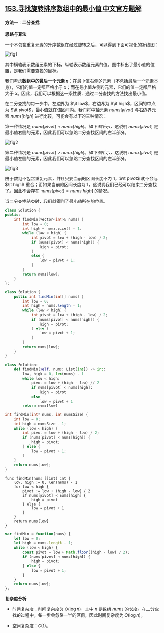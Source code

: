 ## [153.寻找旋转排序数组中的最小值 中文官方题解](https://leetcode.cn/problems/find-minimum-in-rotated-sorted-array/solutions/100000/xun-zhao-xuan-zhuan-pai-xu-shu-zu-zhong-5irwp)
#### 方法一：二分查找

**思路与算法**

一个不包含重复元素的升序数组在经过旋转之后，可以得到下面可视化的折线图：

![fig1](https://assets.leetcode-cn.com/solution-static/153/1.png)

其中横轴表示数组元素的下标，纵轴表示数组元素的值。图中标出了最小值的位置，是我们需要查找的目标。

我们考虑**数组中的最后一个元素 $x$**：在最小值右侧的元素（不包括最后一个元素本身），它们的值一定都严格小于 $x$；而在最小值左侧的元素，它们的值一定都严格大于 $x$。因此，我们可以根据这一条性质，通过二分查找的方法找出最小值。

在二分查找的每一步中，左边界为 $\it low$，右边界为 $\it high$，区间的中点为 $\it pivot$，最小值就在该区间内。我们将中轴元素 $\textit{nums}[\textit{pivot}]$ 与右边界元素 $\textit{nums}[\textit{high}]$ 进行比较，可能会有以下的三种情况：

第一种情况是 $\textit{nums}[\textit{pivot}] < \textit{nums}[\textit{high}]$。如下图所示，这说明 $\textit{nums}[\textit{pivot}]$ 是最小值右侧的元素，因此我们可以忽略二分查找区间的右半部分。

![fig2](https://assets.leetcode-cn.com/solution-static/153/2.png)

第二种情况是 $\textit{nums}[\textit{pivot}] > \textit{nums}[\textit{high}]$。如下图所示，这说明 $\textit{nums}[\textit{pivot}]$ 是最小值左侧的元素，因此我们可以忽略二分查找区间的左半部分。

![fig3](https://assets.leetcode-cn.com/solution-static/153/3.png)

由于数组不包含重复元素，并且只要当前的区间长度不为 $1$，$\it pivot$ 就不会与 $\it high$ 重合；而如果当前的区间长度为 $1$，这说明我们已经可以结束二分查找了。因此不会存在 $\textit{nums}[\textit{pivot}] = \textit{nums}[\textit{high}]$ 的情况。

当二分查找结束时，我们就得到了最小值所在的位置。

```C++ [sol1-C++]
class Solution {
public:
    int findMin(vector<int>& nums) {
        int low = 0;
        int high = nums.size() - 1;
        while (low < high) {
            int pivot = low + (high - low) / 2;
            if (nums[pivot] < nums[high]) {
                high = pivot;
            }
            else {
                low = pivot + 1;
            }
        }
        return nums[low];
    }
};
```

```Java [sol1-Java]
class Solution {
    public int findMin(int[] nums) {
        int low = 0;
        int high = nums.length - 1;
        while (low < high) {
            int pivot = low + (high - low) / 2;
            if (nums[pivot] < nums[high]) {
                high = pivot;
            } else {
                low = pivot + 1;
            }
        }
        return nums[low];
    }
}
```

```Python [sol1-Python3]
class Solution:
    def findMin(self, nums: List[int]) -> int:    
        low, high = 0, len(nums) - 1
        while low < high:
            pivot = low + (high - low) // 2
            if nums[pivot] < nums[high]:
                high = pivot 
            else:
                low = pivot + 1
        return nums[low]
```

```C [sol1-C]
int findMin(int* nums, int numsSize) {
    int low = 0;
    int high = numsSize - 1;
    while (low < high) {
        int pivot = low + (high - low) / 2;
        if (nums[pivot] < nums[high]) {
            high = pivot;
        } else {
            low = pivot + 1;
        }
    }
    return nums[low];
}
```

```golang [sol1-Golang]
func findMin(nums []int) int {
    low, high := 0, len(nums) - 1
    for low < high {
        pivot := low + (high - low) / 2
        if nums[pivot] < nums[high] {
            high = pivot
        } else {
            low = pivot + 1
        }
    }
    return nums[low]
}
```

```JavaScript [sol1-JavaScript]
var findMin = function(nums) {
    let low = 0;
    let high = nums.length - 1;
    while (low < high) {
        const pivot = low + Math.floor((high - low) / 2);
        if (nums[pivot] < nums[high]) {
            high = pivot;
        } else {
            low = pivot + 1;
        }
    }
    return nums[low];
};
```

**复杂度分析**

* 时间复杂度：时间复杂度为 $O(\log n)$，其中 $n$ 是数组 $\textit{nums}$ 的长度。在二分查找的过程中，每一步会忽略一半的区间，因此时间复杂度为 $O(\log n)$。

* 空间复杂度：$O(1)$。